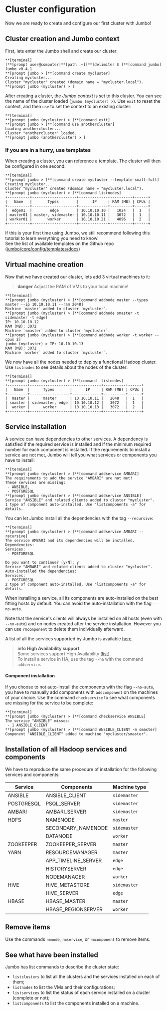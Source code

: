 # Cluster configuration

Now we are ready to create and configure our first cluster with Jumbo!

## Cluster creation and Jumbo context

First, lets enter the Jumbo shell and create our cluster:

```shell
**[terminal]
[**[prompt user@computer]**[path :~]]**[delimiter $ ]**[command jumbo]
Jumbo v0.4.1
**[prompt jumbo > ]**[command create mycluster]
Creating mycluster...
Cluster "mycluster" created (domain name = "mycluster.local").
**[prompt jumbo (mycluster) > ]
```

After creating a cluster, the *Jumbo context* is set to this cluster. You can see the name of the cluster loaded (`jumbo (mycluster) >`). Use `exit` to reset the context, and then `use` to set the context to an existing cluster:

```shell
**[terminal]
**[prompt jumbo (mycluster) > ]**[command exit]
**[prompt jumbo > ]**[command use anothercluster]
Loading anothercluster...
Cluster "anothercluster" loaded.
**[prompt jumbo (anothercluster) > ]
```

### If you are in a hurry, use templates

When creating a cluster, you can reference a template. The cluster will then be configured in one second:

```
**[terminal]
**[prompt jumbo > ]**[command create mycluster --template small-full]
Creating mycluster...
Cluster "mycluster" created (domain name = "mycluster.local").
**[prompt jumbo (mycluster) > ]**[command listnodes]
+----------+--------------------+-------------+----------+------+
|   Name   |       Types        |      IP     | RAM (MB) | CPUs |
+----------+--------------------+-------------+----------+------+
|  edge01  |        edge        | 10.10.10.10 |   1024   |  1   |
| master01 | master, sidemaster | 10.10.10.11 |   3072   |  1   |
| worker01 |       worker       | 10.10.10.21 |   4096   |  2   |
+----------+--------------------+-------------+----------+------+
```

If this is your first time using Jumbo, we still recommend following this tutorial to learn everything you need to know!  
See the list of available templates on the Github repo ([jumbo/core/config/templates/docs](https://github.com/adaltas/jumbo/tree/master/jumbo/core/config/templates/docs))

## Virtual machine creation

Now that we have created our cluster, lets add 3 virtual machines to it:

> **danger**
> Adjust the RAM of VMs to your local machine!

```shell
**[terminal]
**[prompt jumbo (mycluster) > ]**[command addnode master --types master --ip 10.10.10.11 --ram 2048]
Machine `master` added to cluster `mycluster`. 
**[prompt jumbo (mycluster) > ]**[command addnode smaster -t sidemaster -t edge]
IP: 10.10.10.12
RAM (MB): 3072
Machine `smaster` added to cluster `mycluster`.
**[prompt jumbo (mycluster) > ]**[command addnode worker -t worker --cpus 2]
jumbo (mycluster) > IP: 10.10.10.13
RAM (MB): 3072
Machine `worker` added to cluster `mycluster`.
```

We now have all the nodes needed to deploy a functional Hadoop cluster. Use `listnodes` to see details about the nodes of the cluster:

```shell
**[terminal]
**[prompt jumbo (mycluster) > ]**[command  listnodes]
+---------+------------------+-------------+----------+------+
|   Name  |      Types       |      IP     | RAM (MB) | CPUs |
+---------+------------------+-------------+----------+------+
|  master |      master      | 10.10.10.11 |   2048   |  1   |
| smaster | sidemaster, edge | 10.10.10.12 |   3072   |  1   |
|  worker |      worker      | 10.10.10.13 |   3072   |  2   |
+---------+------------------+-------------+----------+------+
```

## Service installation

A service can have dependencies to other services. A dependency is satisfied if the required service is installed and if the minimum required number for each component is installed. If the requirements to install a service are not met, Jumbo will tell you what services or components you have to install:

```shell
**[terminal]
**[prompt jumbo (mycluster) > ]**[command addservice AMBARI]
The requirements to add the service "AMBARI" are not met!
These services are missing:
 - ANSIBLE,
 - POSTGRESQL
**[prompt jumbo (mycluster) > ]**[command addservice ANSIBLE]
Service "ANSIBLE" and related clients added to cluster "mycluster".
1 type of component auto-installed. Use "listcomponents -a" for details.
```

You can let Jumbo install all the dependencies with the tag `--recursive`:

```shell
**[terminal]
**[prompt jumbo (mycluster) > ]**[command addservice AMBARI --recursive]
The service AMBARI and its dependencies will be installed. Dependencies:
Services:
 - POSTGRESQL

Do you want to continue? [y/N]: y
Service "AMBARI" and related clients added to cluster "mycluster".
Auto-installed the dependencies:
Services:
 - POSTGRESQL
2 type of component auto-installed. Use "listcomponents -a" for details.
```

When installing a service, all its components are auto-installed on the best fitting hosts by default. You can avoid the auto-installation with the flag `--no-auto`.

Note that the service's clients will always be installed on all hosts (even with `--no-auto`) and on nodes created after the service installation. However you can use `rmcomponent` to delete them individually afterward.

A list of all the services supported by Jumbo is available [here](#supported-services-and-components).


> **info**
> **High Availability support**  
> Some services support High Availability ([list](../supported.md#services-supporting-high-availability)).  
> To install a service in HA, use the tag `--ha` with the command `addservice`.

#### Component installation

If you choose to not auto-install the components with the flag `--no-auto`, you have to manually add components with `addcomponent` on the machines of your choice. Use the command `checkservice` to see what components are missing for the service to be complete:

```shell
**[terminal]
**[prompt jumbo (mycluster) > ]**[command checkservice ANSIBLE]
The service "ANSIBLE" misses:
 - 1 ANSIBLE_CLIENT
**[prompt jumbo (mycluster) > ]**[command ANSIBLE_CLIENT -m smaster]
Component "ANSIBLE_CLIENT" added to machine "mycluster/smaster".
```


## Installation of all Hadoop services and components

We have to reproduce the same procedure of installation for the following services and components:

| Service    | Components          | Machine type |
| ---------- | ------------------- | ------------ |
| ANSIBLE    | ANSIBLE_CLIENT      | `sidemaster` |
| POSTGRESQL | PSQL_SERVER         | `sidemaster` |
| AMBARI     | AMBARI_SERVER       | `sidemaster` |
| HDFS       | NAMENODE            | `master`     |
|            | SECONDARY_NAMENODE  | `sidemaster` |
|            | DATANODE            | `worker`     |
| ZOOKEEPER  | ZOOKEEPER_SERVER    | `master`     |
| YARN       | RESOURCEMANAGER     | `master`     |
|            | APP_TIMELINE_SERVER | `edge`       |
|            | HISTORYSERVER       | `edge`       |
|            | NODEMANAGER         | `worker`     |
| HIVE       | HIVE_METASTORE      | `sidemaster` |
|            | HIVE_SERVER         | `edge`       |
| HBASE      | HBASE_MASTER        | `master`     |
|            | HBASE_REGIONSERVER  | `worker`     |

## Remove items

Use the commands `rmnode`, `rmservice`, or `rmcomponent` to remove items.

## See what have been installed

Jumbo has list commands to describe the cluster state:
- `listclusters` to list all the clusters and the services installed on each of them;
- `listnodes` to list the VMs and their configurations;
- `listservices` to list the status of each service installed on a cluster (complete or not);
- `listcomponents` to list the components installed on a machine.